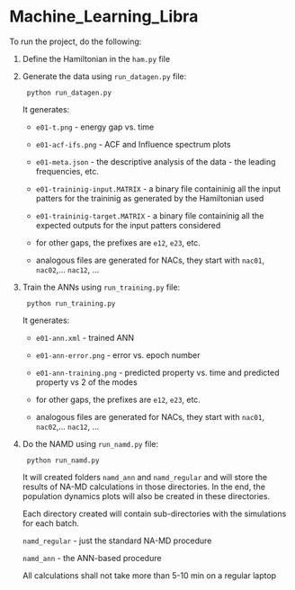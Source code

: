 # Machine_Learning_Libra

To run the project, do the following:

1. Define the Hamiltonian in the `ham.py` file

2. Generate the data using `run_datagen.py` file:


        python run_datagen.py


    It generates:

    - `e01-t.png` - energy gap vs. time
    - `e01-acf-ifs.png` - ACF and Influence spectrum plots
    - `e01-meta.json` - the descriptive analysis of the data - the leading frequencies, etc.
    - `e01-traininig-input.MATRIX` - a binary file containinig all the input patters 
       for the traininig as generated by the Hamiltonian used
    - `e01-traininig-target.MATRIX` - a binary file containinig all the expected outputs for the
       input patters considered 

    - for other gaps, the prefixes are `e12`, `e23`, etc.

    - analogous files are generated for NACs, they start with `nac01`, `nac02`,... `nac12`, ...


3. Train the ANNs using `run_training.py` file:


        python run_training.py


    It generates:

    - `e01-ann.xml` - trained ANN
    - `e01-ann-error.png` - error vs. epoch number
    - `e01-ann-training.png` - predicted property vs. time and predicted property vs 2 of the modes

    - for other gaps, the prefixes are `e12`, `e23`, etc.

    - analogous files are generated for NACs, they start with `nac01`, `nac02`,... `nac12`, ...
     

4. Do the NAMD using `run_namd.py` file:


        python run_namd.py


    It will created folders `namd_ann` and `namd_regular` and will store the results of NA-MD calculations 
    in those directories. In the end, the population dynamics plots will also be created in these directories.
    
    Each directory created will contain sub-directories with the simulations for each batch.

    `namd_regular` - just the standard NA-MD procedure

    `namd_ann` - the ANN-based procedure


    All calculations shall not take more than 5-10 min on a regular laptop


    

